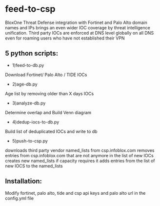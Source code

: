 # feed-to-csp
BloxOne Threat Defense integration with Fortinet and Palo Alto domain names and IPs brings an even wider IOC coverage by threat intelligence unification. Third party IOCs are enforced at DNS level globally on all DNS even for roaming users who have not established their VPN


## 5 python scripts:

* 1)feed-to-db.py

Download Fortinet/ Palo Alto / TIDE IOCs

* 2)age-db.py

Age list by removing older than X days IOCs

* 3)analyze-db.py

Determine overlap and Build Venn diagram

* 4)dedup-iocs-to-db.py

Build list of deduplicated IOCs and write to db

* 5)push-to-csp.py

downloads third party vendor named_lists from csp.infoblox.com
removes entries from csp.infoblox.com that are not anymore in the list of new IOCs
creates new named_lists if capacity requires it
adds entries from the list of new IOCS to the named_lists



## Installation:

Modify fortinet, palo alto, tide and csp api keys and palo alto url in the config.yml file 
